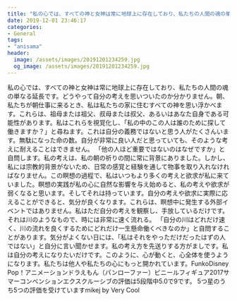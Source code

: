 ```yaml
---
title: "私の心では、すべての神と女神は常に地球上に存在しており、私たちの人間の魂の単なる延長です。"
date: 2019-12-01 23:46:17
categories:
- General
tags:
- "anisama"
header:
  image: /assets/images/20191201234259.jpg
  og_image: /assets/images/20191201234259.jpg
---
```


私の心では、すべての神と女神は常に地球上に存在しており、私たちの人間の魂の単なる延長です。どうやって自分の考えを思いついたのか分かりません。朝、私たちが朝仕事に来るとき、私は私たちの家に住むすべての神を思い浮かべます。これらは、祖母または祖父、叔母または叔父、あるいはあなた自身である可能性があります。私はこれらを視覚化し、「私の中のこの人は誰のために探して働きますか？」と尋ねます。これは自分の義務ではないと思う人がたくさんいます。無駄になった命の数。自分が非常に良い人だと思っていても、そのような考えに耐えることはできません。 「他の人ほど重要ではないのはなぜですか」と自問します。私の考えは、私の朝の祈りの間に常に背景にありました。しかし、私には宗教的背景がないため、日常の感覚と経験を通して物事を取り入れなければなりません。この瞑想の過程で、私はいつもより多くの考えと欲求が私に来ていました。瞑想の実践が私の心に自然な影響を与え始めると、私の考えや欲求が弱くなると思います。そしてそれは持っています。自分の考えや欲求に実際に応えることができると、気分が良くなります。これらは、瞑想中に発生する外部イベントではありません。私はただ自分の考えを観察し、手放しているだけです。それは川のようなもので、時には非常に速く流れる。 「自分の川はどれだけ速く、川の流れを良くするためにどれだけ一生懸命働くべきなのか」と自問することがあります。気分がよくない日には、「私はそれをやっただけだったはずの人ではない」と自分に言い聞かせます。私の考え方を先送りする方がましです。私は自分の考えになりたいだけです。このように、心が動くと、心全体を使うようになります。私たちは他人や私たちの心にもっと開かれています。FunkoDisney Pop！アニメーションドラえもん（パンローファー）ビニールフィギュア2017サマーコンベンションエクスクルーシブの評価は5段階中5.0で9です。 5つ星のうち5つの評価を受けていますmikej by Very Cool
